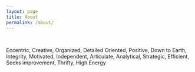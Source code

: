 ```yaml
---
layout: page
title: About
permalink: /about/
---
```


&nbsp;

Eccentric, Creative, Organized, Detailed Oriented, Positive, Down to Earth, Integrity, Motivated, Independent, Articulate, Analytical, Strategic, Efficient, Seeks improvement, Thrifty, High Energy

&nbsp;